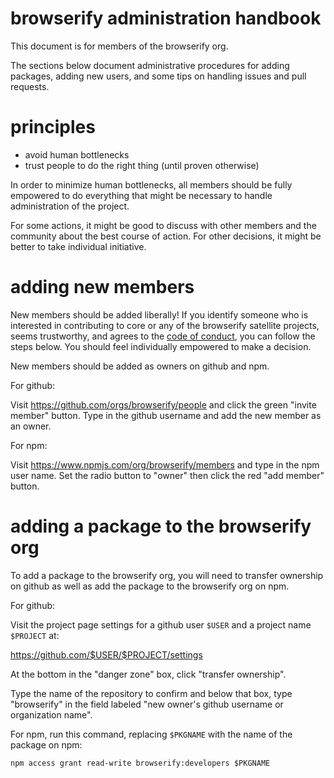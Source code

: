 # browserify administration handbook

This document is for members of the browserify org.

The sections below document administrative procedures for adding packages,
adding new users, and some tips on handling issues and pull requests.

# principles

* avoid human bottlenecks
* trust people to do the right thing (until proven otherwise)

In order to minimize human bottlenecks, all members should be fully empowered to
do everything that might be necessary to handle administration of the project.

For some actions, it might be good to discuss with other members and the
community about the best course of action. For other decisions, it might be
better to take individual initiative.

# adding new members

New members should be added liberally! If you identify someone who is interested
in contributing to core or any of the browserify satellite projects, seems
trustworthy, and agrees to the [code of conduct][], you can follow the steps
below. You should feel individually empowered to make a decision.

New members should be added as owners on github and npm.

For github:

Visit https://github.com/orgs/browserify/people and click the green "invite
member" button. Type in the github username and add the new member as an owner.

For npm:

Visit https://www.npmjs.com/org/browserify/members and type in the npm user
name. Set the radio button to "owner" then click the red "add member" button.

[code of conduct]: https://raw.githubusercontent.com/browserify/browserify/master/code-of-conduct.md

# adding a package to the browserify org

To add a package to the browserify org, you will need to transfer ownership on
github as well as add the package to the browserify org on npm.

For github:

Visit the project page settings for a github user `$USER` and a project name
`$PROJECT` at:

https://github.com/$USER/$PROJECT/settings

At the bottom in the "danger zone" box, click "transfer ownership".

Type the name of the repository to confirm and below that box, type "browserify"
in the field labeled "new owner's github username or organization name".

For npm, run this command, replacing `$PKGNAME` with the name of the package on
npm:

```
npm access grant read-write browserify:developers $PKGNAME
```

